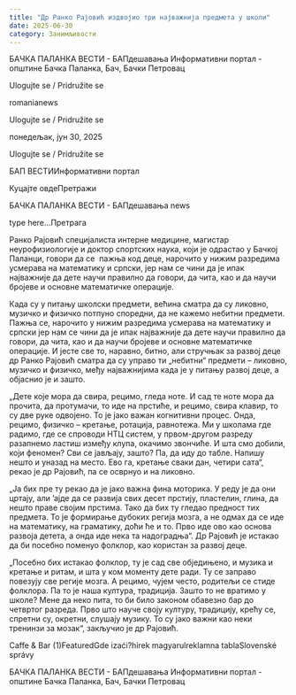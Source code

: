 ```yaml
---
title: "Др Ранко Рајовић издвојио три најважнија предмета у школи"
date: 2025-06-30
category: Занимљивости
---
```


БАЧКА ПАЛАНКА ВЕСТИ - БАПдешавања Информативни портал - општине Бачка Паланка, Бач, Бачки Петровац

Ulogujte se / Pridružite se

romanianews

Ulogujte se / Pridružite se

понедељак, јун 30, 2025

Ulogujte se / Pridružite se

БАП ВЕСТИИнформативни портал

Куцајте овдеПретражи

БАЧКА ПАЛАНКА ВЕСТИ - БАПдешавања news

type here...Претрага

Ранко Рајовић специјалиста интерне медицине, магистар неурофизиологије и доктор спортских наука, који је одрастао у Бачкој Паланци, говори да се  пажња код деце, нарочито у нижим разредима усмерава на математику и српски, јер нам се чини да је ипак најважније да дете научи правилно да говори, да чита, као и да научи бројеве и основне математичке операције.

Када су у питању школски предмети, већина сматра да су ликовно, музичко и физичко потпуно споредни, да не кажемо небитни предмети. Пажња се, нарочито у нижим разредима усмерава на математику и српски јер нам се чини да је ипак најважније да дете научи правилно да говори, да чита, као и да научи бројеве и основне математичке операције.
И јесте све то, наравно, битно, али стручњак за развој деце др Ранко Рајовић сматра да су управо ти „небитни“ предмети – ликовно, музичко и физичко, међу најважнијима када је у питању развој деце, а објаснио је и зашто.


„Дете које мора да свира, рецимо, гледа ноте. И сад те ноте мора да прочита, да протумачи, то иде на прстиће, и рецимо, свира клавир, то су две руке одвојено. То је јако важан когнитивни процес. Онда, рецимо, физичко – кретање, ротација, равнотежа. Ми у школама где радимо, где се спроводи НТЦ систем, у првом-другом разреду разапнемо ластиш између клупа, окачимо звончиће. И шта смо добили, који феномен? Сви се јављају, зашто? Па, да иду до табле. Напишу нешто и уназад на место. Ево га, кретање сваки дан, четири сата“, рекао је др Рајовић, па се осврнуо и на ликовно.


„Ја бих пре ту рекао да је јако важна фина моторика. У реду је да они цртају, али ’ајде да се развија свих десет прстију, пластелин, глина, да нешто праве својим прстима. Тако да бих ту гледао предност тих предмета. То је формирање дубоких регија мозга, а не одмах да се иде на математику, на граматику, доћи ће и то. Прво иде ово као основа развоја детета, а онда иде нека та надоградња“.
Др Рајовић је истакао да би посебно поменуо фолклор, као користан за развој деце.


„Посебно бих истакао фолклор, ту је сад све обједињено, и музика и кретање и ритам, и шта у ком моменту дете ради. Ту се заправо повезују све регије мозга. А рецимо, чујем често, родитељи се стиде фолклора. Па то је наша култура, традиција. Зашто то не вратимо у школе? Мене да неко пита, то би било законом обавезно бар до четвртог разреда. Прво што науче своју културу, традицију, крећу се, спретни су, окретни, слушају музику. То су јако важни као неки тренинзи за мозак“, закључио је др Рајовић.

Caffe & Bar (1)FeaturedGde izaći?hírek magyarulreklamna tablaSlovenské správy

БАЧКА ПАЛАНКА ВЕСТИ - БАПдешавања Информативни портал - општине Бачка Паланка, Бач, Бачки Петровац
